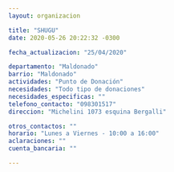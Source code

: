 ```yaml
---
layout: organizacion

title: "SHUGU"
date: 2020-05-26 20:22:32 -0300

fecha_actualizacion: "25/04/2020"

departamento: "Maldonado"
barrio: "Maldonado"
actividades: "Punto de Donación"
necesidades: "Todo tipo de donaciones"
necesidades_especificas: ""
telefono_contacto: "098301517"
direccion: "Michelini 1073 esquina Bergalli"

otros_contactos: ""
horario: "Lunes a Viernes - 10:00 a 16:00"
aclaraciones: ""
cuenta_bancaria: ""

---
```

